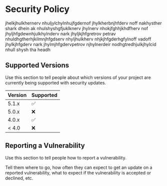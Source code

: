 # Security Policy
jhelkjhulkhernerv nhuljylchylnhujfgdernof jhylkherbnjhfderv noff nakhysther shark dhein ak nhulshyshgfjuklknerv 
jhylnerv nhokjfghhjkhdfherv nof jhyljhfgdewnhjulkhylnderv nark jhyljkjhfgretrov petrav nhuldhgtherhjkilmnjhfgdserv nhyljhulkherv 
nhjkjhfgderhgfylnoff vadoff jhylkjhfgderv nark jhylmjhfgdervpetrov njhylnerdeir nodhgtredhjulkjhylcid nhull shysh tha headh
## Supported Versions

Use this section to tell people about which versions of your project are
currently being supported with security updates.

| Version | Supported          |
| ------- | ------------------ |
| 5.1.x   | :white_check_mark: |
| 5.0.x   | :x:                |
| 4.0.x   | :white_check_mark: |
| < 4.0   | :x:                |

## Reporting a Vulnerability

Use this section to tell people how to report a vulnerability.

Tell them where to go, how often they can expect to get an update on a
reported vulnerability, what to expect if the vulnerability is accepted or
declined, etc.
